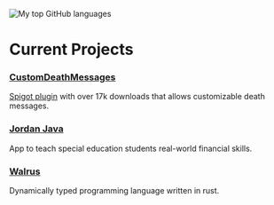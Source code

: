 ![My top GitHub languages](https://github-readme-stats.vercel.app/api/top-langs/?username=sb2bg&theme=tokyonight)

# Current Projects
### [CustomDeathMessages](https://github.com/sb2bg/CustomDeathMessages)
[Spigot plugin](https://www.spigotmc.org/resources/customdeathmessages-cdm.69605/) with over 17k downloads that allows customizable death messages.
### [Jordan Java](https://github.com/sb2bg/jhs_pop)
App to teach special education students real-world financial skills.
### [Walrus](https://github.com/sb2bg/walrus)
Dynamically typed programming language written in rust.
<!--
**sb2bg/sb2bg** is a ✨ _special_ ✨ repository because its `README.md` (this file) appears on your GitHub profile.

Here are some ideas to get you started:

- 🔭 I’m currently working on ...
- 🌱 I’m currently learning ...
- 👯 I’m looking to collaborate on ...
- 🤔 I’m looking for help with ...
- 💬 Ask me about ...
- 📫 How to reach me: ...
- 😄 Pronouns: ...
- ⚡ Fun fact: ...
-->

